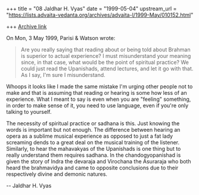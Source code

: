 +++
title = "08 Jaldhar H. Vyas"
date = "1999-05-04"
upstream_url = "https://lists.advaita-vedanta.org/archives/advaita-l/1999-May/010152.html"

+++
[Archive link](https://lists.advaita-vedanta.org/archives/advaita-l/1999-May/010152.html)

On Mon, 3 May 1999, Parisi & Watson wrote:

> Are you really saying that reading about or being told about Brahman is
> superior to actual experience? I must misunderstand your meaning since,
> in that case, what would be the point of spiritual practice? We could
> just read the Upanishads, attend lectures, and let it go with that. As I
> say, I'm sure I misunderstand.
>

Whoops it looks like I made the same mistake I'm urging other people not
to make and that is assuming that reading or hearing is some how less of
an experience.  What I meant to say is even when you are "feeling"
something, in order to make sense of it, you need to use language, even if
you're only talking to yourself.

The necessity of spiritual practice or sadhana is this.  Just knowing the
words is important but not enough. The difference between hearing an opera
as a sublime musical experience as opposed to just a fat lady screaming
dends to a great deal on the musical training of the listener.
Similarly, to hear the mahavakyas of the Upanishads is one thing but to
really understand them requires sadhana.  In the chandogyopanishad is
given the story of Indra the devaraja and Virochana the Asuraraja who both
heard the brahmavidya and came to opposite conclusions due to their
respectively divine and demonic natures.

--
Jaldhar H. Vyas <jaldhar at braincells.com>

